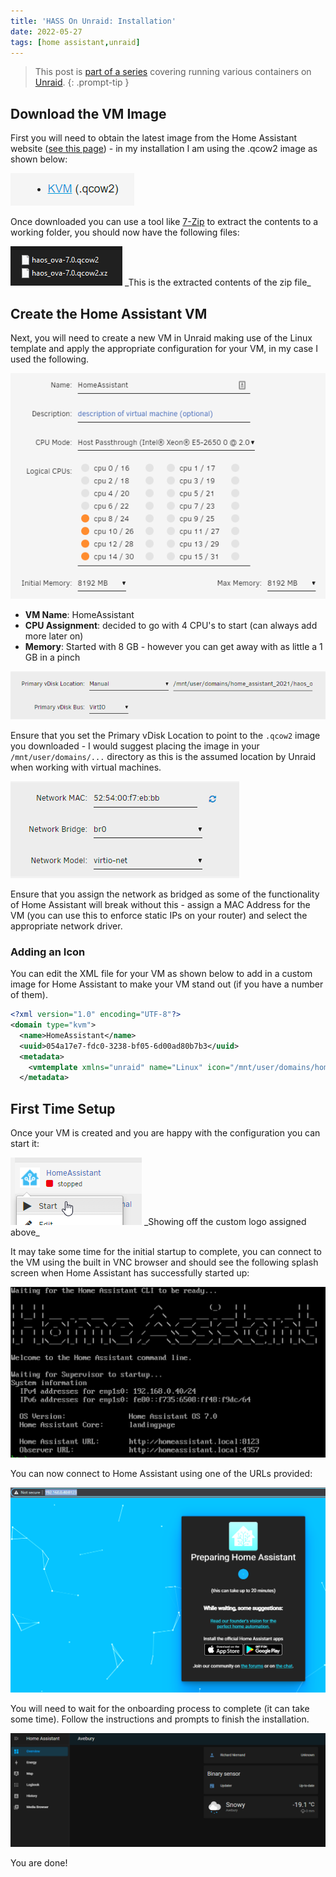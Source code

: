 ```yaml
---
title: 'HASS On Unraid: Installation'
date: 2022-05-27
tags: [home assistant,unraid]
---
```


> This post is [part of a series](https://www.richardn.ca/series/#unraid-containers-2022) covering running various containers on [Unraid](https://unraid.net/).
{: .prompt-tip }

## Download the VM Image
First you will need to obtain the latest image from the Home Assistant website ([see this page](https://www.home-assistant.io/installation/alternative)) - in my installation I am using the .qcow2 image as shown below:

<img src="./001.png" alt="" />

Once downloaded you can use a tool like [7-Zip](https://www.7-zip.org/) to extract the contents to a working folder, you should now have the following files:

<img src="./002.png" alt="" />
_This is the extracted contents of the zip file_

## Create the Home Assistant VM
Next, you will need to create a new VM in Unraid making use of the Linux template and apply the appropriate configuration for your VM, in my case I used the following.

<img src="./003.png" alt="" />

- **VM Name**: HomeAssistant
- **CPU Assignment**: decided to go with 4 CPU's to start (can always add more later on)
- **Memory**: Started with 8 GB - however you can get away with as little a 1 GB in a pinch

<img src="./004.png" alt="" />

Ensure that you set the Primary vDisk Location to point to the `.qcow2` image you downloaded - I would suggest placing the image in your `/mnt/user/domains/...` directory as this is the assumed location by Unraid when working with virtual machines.

<img src="./005.png" alt="" />

Ensure that you assign the network as bridged as some of the functionality of Home Assistant will break without this - assign a MAC Address for the VM (you can use this to enforce static IPs on your router) and select the appropriate network driver.

### Adding an Icon
You can edit the XML file for your VM as shown below to add in a custom image for Home Assistant to make your VM stand out (if you have a number of them).

```xml
<?xml version="1.0" encoding="UTF-8"?>
<domain type="kvm">
  <name>HomeAssistant</name>
  <uuid>054a17e7-fdc0-3238-bf05-6d00ad80b7b3</uuid>
  <metadata>
    <vmtemplate xmlns="unraid" name="Linux" icon="/mnt/user/domains/home_assistant_2021/logo.png" os="linux"/>
  </metadata>
```

## First Time Setup
Once your VM is created and you are happy with the configuration you can start it:

<img src="./006.png" alt="" />
_Showing off the custom logo assigned above_

It may take some time for the initial startup to complete, you can connect to the VM using the built in VNC browser and should see the following splash screen when Home Assistant has successfully started up:

<img src="./007.png" alt="" />

You can now connect to Home Assistant using one of the URLs provided:

<img src="./008.png" alt="" />

You will need to wait for the onboarding process to complete (it can take some time). Follow the instructions and prompts to finish the installation.

<img src="./009.png" alt="" />

You are done!
